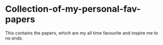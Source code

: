 # Collection-of-my-personal-fav-papers
This contains the papers, which are my all time favourite and inspire me to no ends.

